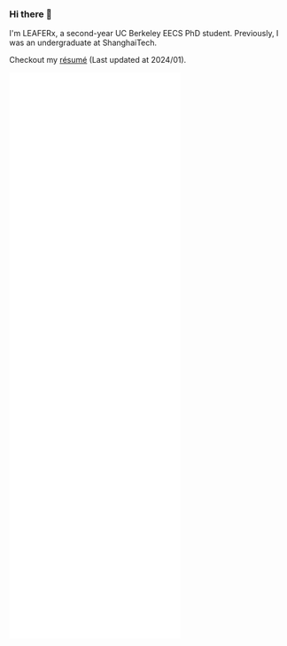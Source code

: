 ### Hi there 👋

I'm LEAFERx, a second-year UC Berkeley EECS PhD student. Previously, I was an undergraduate at ShanghaiTech.

Checkout my [résumé](https://github.com/LEAFERx/LEAFERx/blob/main/resume.pdf) (Last updated at 2024/01).

![Metrics](./github-metrics.svg)
